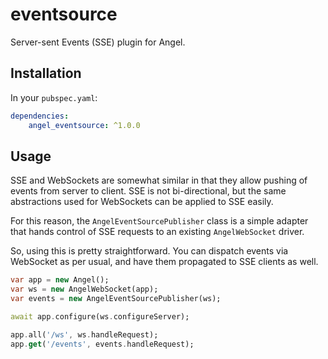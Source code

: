 # eventsource
Server-sent Events (SSE) plugin for Angel.

## Installation
In your `pubspec.yaml`:

```yaml
dependencies:
    angel_eventsource: ^1.0.0
```

## Usage
SSE and WebSockets are somewhat similar in that they allow pushing of events from server
to client. SSE is not bi-directional, but the same abstractions used for WebSockets can be
applied to SSE easily.

For this reason, the `AngelEventSourcePublisher` class is a simple adapter that
hands control of SSE requests to an existing `AngelWebSocket` driver.

So, using this is pretty straightforward. You can dispatch events
via WebSocket as per usual, and have them propagated to SSE clients
as well.

```dart
var app = new Angel();
var ws = new AngelWebSocket(app);
var events = new AngelEventSourcePublisher(ws);

await app.configure(ws.configureServer);

app.all('/ws', ws.handleRequest);
app.get('/events', events.handleRequest);
```